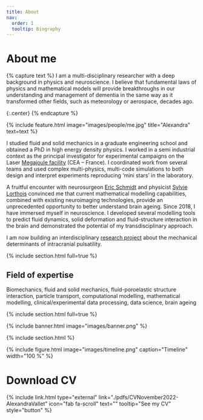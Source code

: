 ```yaml
---
title: About
nav:
  order: 1
  tooltip: Biography
---
```


# <i class="fas fa-face-smile-wink"></i> About me

{% capture text %}
I am a multi-disciplinary researcher with a deep background in physics and neuroscience. I believe that fundamental laws of physics and mathematical models will provide breakthroughs in our understanding and management of dementia in the same way as it transformed other fields, such as meteorology or aerospace, decades ago.

{:.center}
{% endcapture %}

{%
  include feature.html
  image="images/people/me.jpg"
  title="Alexandra"
  text=text
%}


I studied fluid and solid mechanics in a graduate engineering school and obtained a PhD in high energy density physics. I worked in a semi industrial context as the principal investigator for experimental campaigns on the Laser [Megajoule facility](http://www-lmj.cea.fr/index-en.html) (CEA – France). I coordinated work from several teams and used complex multi-physics, multi-code simulations to both design and interpret experiments reproducing ‘mini stars’ in the laboratory.

A fruitful encounter with neurosurgeon [Eric Schmidt](./members/eric-schmidt.html) and physicist [Sylvie Lorthois](./members/sylvie-lorthois.html) convinced me that current mathematical modelling capabilities, combined with existing neuroimaging technologies, provide an unprecedented opportunity to better understand brain ageing. Since 2018, I have immersed myself in neuroscience. I developed several modelling tools to predict fluid dynamics, solid deformation and fluid-structure interaction in the brain and demonstrated the potential of my transdisciplinary approach. 

I am now building an interdisciplinary [research project](./index.md) about the mechanical determinants of intracranial pulsatility.

{% include section.html full=true %}

## Field of expertise
Biomechanics, fluid and solid mechanics, fluid-poroelastic structure interaction, particle transport, computational modelling, mathematical modelling,  clinical/experimental data processing, data science, brain ageing


{% include section.html full=true %}

{% include banner.html image="images/banner.png" %}

{% include section.html %}

{%
  include figure.html
  image="images/timeline.png"
  caption="Timeline"
  width="100 %"
%}



# Download CV

{%
  include link.html
  type="external"
  link="./pdfs/CVNovember2022-AlexandraVallet"
  icon="fab fa-scroll"
  text=""
  tooltip="See my CV"
  style="button"
%}